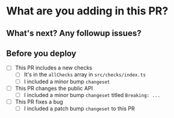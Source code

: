 # What are you adding in this PR?

<!-- Describe your changes. Provide enough context so that someone new can understand the 'why' behind this change. -->
<!-- Remember to use `fixes` or `solves` keywords to close issues automatically (https://help.github.com/articles/closing-issues-using-keywords/). -->

## What's next? Any followup issues?

<!-- Outline follow up tasks with links to issues so they're tracked. -->

## Before you deploy

<!-- If a checklist is not applicable, you can delete it. -->

- [ ] This PR includes a new checks
  - [ ] It's in the `allChecks` array in `src/checks/index.ts`
  - [ ] I included a minor bump `changeset`

- [ ] This PR changes the public API
  - [ ] I included a minor bump `changeset` titled `Breaking: ...`

- [ ] This PR fixes a bug
  - [ ] I included a patch bump `changeset` to this PR
